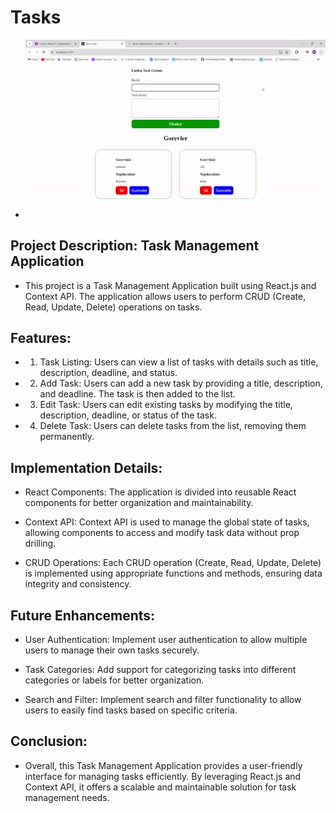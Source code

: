 # Tasks

* ![](./src/assets/Tasks-ezgif.com-video-to-gif-converter.gif)

## Project Description: Task Management Application

* This project is a Task Management Application built using React.js and Context API. The application allows users to perform CRUD (Create, Read, Update, Delete) operations on tasks.

## Features:

* 1. Task Listing: Users can view a list of tasks with details such as title, description, deadline, and status.

* 2. Add Task: Users can add a new task by providing a title, description, and deadline. The task is then added to the list.

* 3. Edit Task: Users can edit existing tasks by modifying the title, description, deadline, or status of the task.

* 4. Delete Task: Users can delete tasks from the list, removing them permanently.

## Implementation Details:

+ React Components: The application is divided into reusable React components for better organization and maintainability.

+ Context API: Context API is used to manage the global state of tasks, allowing components to access and modify task data without prop drilling.

+ CRUD Operations: Each CRUD operation (Create, Read, Update, Delete) is implemented using appropriate functions and methods, ensuring data integrity and consistency.

## Future Enhancements:

+ User Authentication: Implement user authentication to allow multiple users to manage their own tasks securely.

+ Task Categories: Add support for categorizing tasks into different categories or labels for better organization.

+ Search and Filter: Implement search and filter functionality to allow users to easily find tasks based on specific criteria.

## Conclusion:

* Overall, this Task Management Application provides a user-friendly interface for managing tasks efficiently. By leveraging React.js and Context API, it offers a scalable and maintainable solution for task management needs.